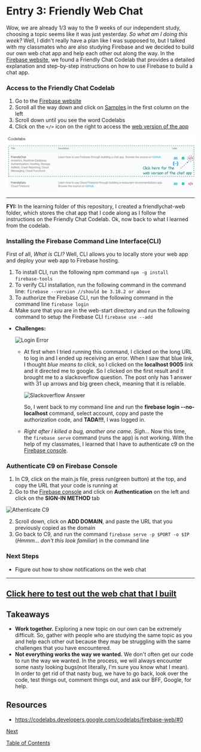 # Entry 3: Friendly Web Chat
Wow, we are already 1/3 way to the 9 weeks of our independent study, choosing a topic seems like it was just yesterday. *So what am I doing this week?* Well, I didn't really have a plan like I was supposed to, but I talked with my classmates who are also studying Firebase and we decided to build our own web chat app and help each other out along the way. In the [Firebase website](https://firebase.google.com), we found a Friendly Chat Codelab that provides a detailed explanation and step-by-step instructions on how to use Firebase to build a chat app. 

### Access to the Friendly Chat Codelab
1. Go to the [Firebase website](https://firebase.google.com)
2. Scroll all the way down and click on [Samples](https://firebase.google.com/docs/samples/) in the first column on the left
3. Scroll down until you see the word Codelabs
4. Click on the ```</>``` icon on the right to access the [web version of the app](https://codelabs.developers.google.com/codelabs/firebase-web/#0 )

![FriendlychatCodelab](../images/friendlychat-codelab.PNG)

---
**FYI:** In the learning folder of this repository, I created a friendlychat-web folder, which stores the chat app that I code along as I follow the instructions on the Friendly Chat Codelab. Ok, now back to what I learned from the codelab.

### Installing the Firebase **Command Line Interface(CLI)** 
First of all, *What is CLI?* Well, CLI allows you to locally store your web app and deploy your web app to Firebase hosting.
1. To install CLI, run the following npm command
```npm -g install firebase-tools```
2. To verify CLI installation, run the following command in the command line:
```firebase --version //should be 3.18.2 or above```
3. To authorize the Firebase CLI, run the following command in the command line
```firebase login```
4. Make sure that you are in the web-start directory and run the following command to setup the Firebase CLI
```firebase use --add```
* **Challenges:** 

    ![Login Error](../images/login-error.PNG)

    * At first when I tried running this command, I clicked on the long URL to log in and I ended up receiving an error. When I saw that blue link, I thought *blue means to click*, so I clicked on the **localhost 9005** link and it directed me to google. So I clicked on the first result and it brought me to a slackoverflow question. The post only has 1 answer with 31 up arrows and big green check, meaning that it is reliable. 
        
        ![Slackoverflow Answer](../images/answer.PNG)

        So, I went back to my command line and run the **firebase login --no-localhost** command, select account, copy and paste the authorization code, and **TADA!!!**, I was logged in.
    * *Right after I killed a bug, another one came. Sigh...* Now this time, the ```firebase serve``` command (runs the app) is not working. With the help of my classmates, I learned that I have to authenticate c9 on the [Firebase console](https://console.firebase.google.com/u/0/).

### Authenticate C9 on Firebase Console
1. In C9, click on the main.js file, press run(green button) at the top, and copy the URL that your code is running at
2. Go to the [Firebase console](https://console.firebase.google.com/u/0/) and click on **Authentication** on the left and click on the **SIGN-IN METHOD** tab

![Athenticate C9](../images/auth-c9-1.PNG)

2. Scroll down, click on **ADD DOMAIN**, and paste the URL that you previously copied as the domain
4. Go back to C9, and run the command ```firebase serve -p $PORT -o $IP``` (*Hmmm... don't this look familiar*) in the command line 

### Next Steps
* Figure out how to show notifications on the web chat
---
[Click here to test out the web chat that I built ](http://firebase-zhiyinl5633.c9users.io:8080/)
---
## Takeaways
* **Work together.** Exploring a new topic on our own can be extremely difficult. So, gather with people who are studying the same topic as you and help each other out because they may be struggling with the same challenges that you have encountered. 
* **Not everything works the way we wanted.** We don't often get our code to run the way we wanted. In the process, we will always encounter some nasty looking bugs(not literally, I'm sure you know what I mean). In order to get rid of that nasty bug, we have to go back, look over the code, test things out, comment things out, and ask our BFF, Google, for help. 

## Resources
* https://codelabs.developers.google.com/codelabs/firebase-web/#0

[Next](entry4.md)

[Table of Contents](../README.md)




